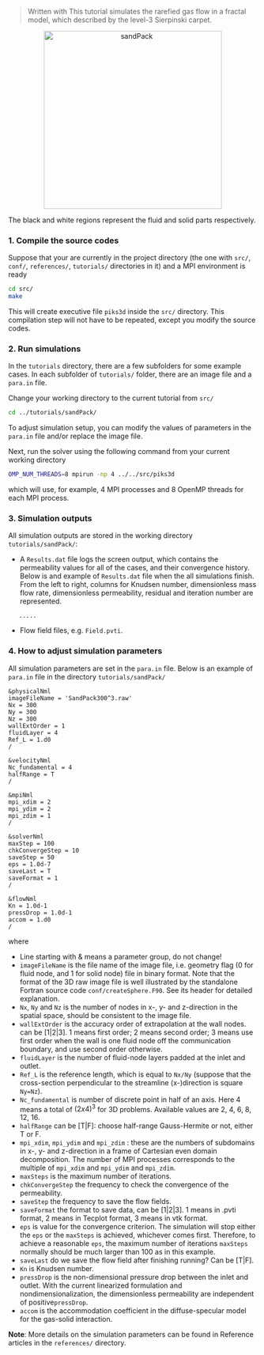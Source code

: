 


> Written with This tutorial simulates the rarefied gas flow in a fractal model, which described by the level-3 Sierpinski carpet.

<p align="center"> <a href="https://ibb.co/p2kG22Z"><img src="https://i.ibb.co/0qz8qqZ/sandPack.png" alt="sandPack" border="0" width="360"> </a> </p>

The black and white regions represent the fluid and solid parts respectively.



### 1. Compile the source codes

Suppose that your are currently in the project directory (the one with `src/`, `conf/`, `references/`, `tutorials/` directories in it) and a MPI environment is ready

```bash
cd src/
make
```
This will create executive file `piks3d` inside the `src/`  directory. This compilation step will not have to be repeated, except you modify the source codes. 

### 2. Run simulations

In the `tutorials` directory, there are a few subfolders for some example cases. In each subfolder of `tutorials/` folder, there are an image file and a `para.in`  file. 

Change your working directory to the current tutorial from `src/`
```bash
cd ../tutorials/sandPack/
```
To adjust simulation setup, you can modify the values of parameters in the `para.in` file and/or replace the image file.

Next, run the solver using the following command from your current working directory

```bash
OMP_NUM_THREADS=8 mpirun -np 4 ../../src/piks3d

```
which will use, for example, 4 MPI processes and 8 OpenMP threads for each MPI process.

### 3. Simulation outputs

All simulation outputs are stored in the working directory `tutorials/sandPack/`:
*  A `Results.dat` file logs the screen output, which contains the permeability values for all of the cases, and their convergence history. Below is and example of `Results.dat` file when the all simulations finish. From the left to right, columns for Knudsen number, dimensionless mass flow rate, dimensionless permeability, residual and iteration number are represented. 
```
   .....
```
* Flow field files, e.g. `Field.pvti`. 

### 4. How to adjust simulation parameters

All simulation parameters are set in the `para.in` file.  Below is an example of `para.in` file in the directory `tutorials/sandPack/`
```
&physicalNml
imageFileName = 'SandPack300^3.raw'
Nx = 300
Ny = 300
Nz = 300
wallExtOrder = 1
fluidLayer = 4
Ref_L = 1.d0
/

&velocityNml
Nc_fundamental = 4
halfRange = T
/

&mpiNml
mpi_xdim = 2
mpi_ydim = 2
mpi_zdim = 1
/

&solverNml
maxStep = 100
chkConvergeStep = 10
saveStep = 50
eps = 1.0d-7
saveLast = T
saveFormat = 1
/

&flowNml
Kn = 1.0d-1
pressDrop = 1.0d-1
accom = 1.d0
/
```
where
* Line starting with & means a parameter group, do not change!
* `imageFileName` is the file name of the image file, i.e. geometry flag (0 for fluid node, and 1 for solid node) file in binary format. Note that the format of the 3D raw image file is well illustrated by the standalone Fortran source code `conf/createSphere.F90`. See its header for detailed explanation.
* `Nx`, `Ny` and `Nz` is the number of nodes in x-, y- and z-direction in the spatial space, should be consistent to the image file.
* `wallExtOrder` is  the accuracy order of extrapolation at the wall nodes. can be [1|2|3]. 1 means first order; 2 means second order; 3 means use first order when the wall is one fluid node off the communication boundary, and use second order otherwise. 
* `fluidLayer` is the number of fluid-node layers padded at the inlet and outlet.
* `Ref_L` is the reference length, which is equal to `Nx/Ny` (suppose that the cross-section perpendicular to the streamline (x-)direction is square `Ny=Nz`).
* `Nc_fundamental` is number of discrete point in half of an axis.  Here 4 means a total of $(2x4)^3$ for 3D problems. Available values are  2, 4, 6, 8, 12, 16.
* `halfRange` can be [T|F]: choose half-range Gauss-Hermite or not, either T or F.
* `mpi_xdim`, `mpi_ydim` and `mpi_zdim` : these are the numbers of subdomains in x-, y- and z-direction in a frame of Cartesian even domain decomposition. The number of MPI processes corresponds to the multiple of `mpi_xdim` and `mpi_ydim` and `mpi_zdim`.  
* `maxSteps` is the maximum number of iterations.
* `chkConvergeStep` the frequency to check the convergence of the permeability.
* `saveStep` the frequency to save the flow fields.
* `saveFormat` the format to save data, can be [1|2|3]. 1 means in .pvti format, 2 means in Tecplot format, 3 means in vtk format.
* `eps` is value for the convergence criterion. The simulation will stop either the `eps` or the `maxSteps` is achieved, whichever comes first. Therefore, to achieve a reasonable `eps`, the maximum number of iterations `maxSteps` normally should be much larger than 100 as in this example.
* `saveLast` do we save the flow field after finishing running? Can be [T|F].
* `Kn` is Knudsen number.
* `pressDrop` is the non-dimensional pressure drop between the inlet and outlet. With the current linearized formulation and nondimensionalization, the dimensionless permeability are independent of positive`pressDrop`.  
* `accom` is the accommodation coefficient in the diffuse-specular model for the gas-solid interaction.

**Note**: 
More details on the simulation parameters can be found in Reference articles in the `references/` directory. 


